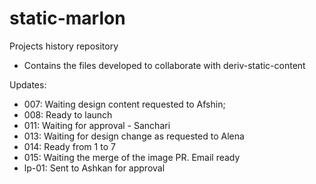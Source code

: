 # static-marlon

Projects history repository
  - Contains the files developed to collaborate with deriv-static-content

Updates:
  - 007: Waiting design content requested to Afshin;
  - 008: Ready to launch
  - 011: Waiting for approval - Sanchari
  - 013: Waiting for design change as requested to Alena
  - 014: Ready from 1 to 7
  - 015: Waiting the merge of the image PR. Email ready
  - lp-01: Sent to Ashkan for approval
